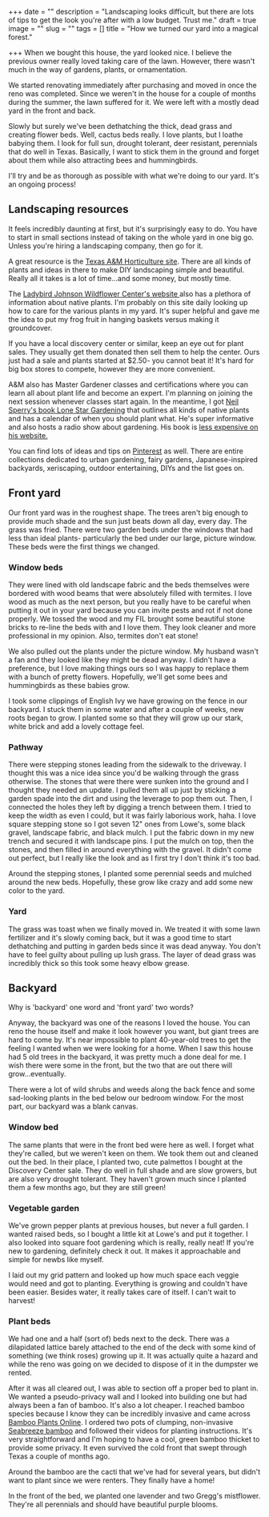 +++
date = ""
description = "Landscaping looks difficult, but there are lots of tips to get the look you're after with a low budget. Trust me."
draft = true
image = ""
slug = ""
tags = []
title = "How we turned our yard into a magical forest."

+++
When we bought this house, the yard looked nice. I believe the previous owner really loved taking care of the lawn. However, there wasn't much in the way of gardens, plants, or ornamentation.

We started renovating immediately after purchasing and moved in once the reno was completed. Since we weren't in the house for a couple of months during the summer, the lawn suffered for it. We were left with a mostly dead yard in the front and back.

Slowly but surely we've been dethatching the thick, dead grass and creating flower beds. Well, cactus beds really. I love plants, but I loathe babying them. I look for full sun, drought tolerant, deer resistant, perennials that do well in Texas. Basically, I want to stick them in the ground and forget about them while also attracting bees and hummingbirds.

I'll try and be as thorough as possible with what we're doing to our yard. It's an ongoing process!

## Landscaping resources

It feels incredibly daunting at first, but it's surprisingly easy to do. You have to start in small sections instead of taking on the whole yard in one big go. Unless you're hiring a landscaping company, then go for it.

A great resource is the [Texas A&M Horticulture site](https://aggie-horticulture.tamu.edu/). There are all kinds of plants and ideas in there to make DIY landscaping simple and beautiful. Really all it takes is a lot of time...and some money, but mostly time.

The [Ladybird Johnson Wildflower Center's website ](https://www.wildflower.org/plants-main)also has a plethora of information about native plants. I'm probably on this site daily looking up how to care for the various plants in my yard. It's super helpful and gave me the idea to put my frog fruit in hanging baskets versus making it groundcover.

If you have a local discovery center or similar, keep an eye out for plant sales. They usually get them donated then sell them to help the center. Ours just had a sale and plants started at $2.50- you cannot beat it! It's hard for big box stores to compete, however they are more convenient.

A&M also has Master Gardener classes and certifications where you can learn all about plant life and become an expert. I'm planning on joining the next session whenever classes start again. In the meantime, I got [Neil Sperry's book Lone Star Gardening](https://www.amazon.com/gp/product/0991620704/ref=as_li_qf_asin_il_tl?ie=UTF8&tag=codybear0e-20&creative=9325&linkCode=as2&creativeASIN=0991620704&linkId=74f76ac6c171a16d6200b8a0ce2c284e) that outlines all kinds of native plants and has a calendar of when you should plant what. He's super informative and also hosts a radio show about gardening. His book is [less expensive on his website.](https://neilsperry.com/store/5th-printing-of-neil-sperrys-lone-star-gardening/)

You can find lots of ideas and tips on [Pinterest](https://www.pinterest.com/) as well. There are entire collections dedicated to urban gardening, fairy gardens, Japanese-inspired backyards, xeriscaping, outdoor entertaining, DIYs and the list goes on.

## Front yard

Our front yard was in the roughest shape. The trees aren't big enough to provide much shade and the sun just beats down all day, every day. The grass was fried. There were two garden beds under the windows that had less than ideal plants- particularly the bed under our large, picture window. These beds were the first things we changed.

### Window beds

They were lined with old landscape fabric and the beds themselves were bordered with wood beams that were absolutely filled with termites. I love wood as much as the next person, but you really have to be careful when putting it out in your yard because you can invite pests and rot if not done properly. We tossed the wood and my FIL brought some beautiful stone bricks to re-line the beds with and I love them. They look cleaner and more professional in my opinion. Also, termites don't eat stone!

We also pulled out the plants under the picture window. My husband wasn't a fan and they looked like they might be dead anyway. I didn't have a preference, but I love making things ours so I was happy to replace them with a bunch of pretty flowers. Hopefully, we'll get some bees and hummingbirds as these babies grow.

I took some clippings of English Ivy we have growing on the fence in our backyard. I stuck them in some water and after a couple of weeks, new roots began to grow. I planted some so that they will grow up our stark, white brick and add a lovely cottage feel.

### Pathway

There were stepping stones leading from the sidewalk to the driveway. I thought this was a nice idea since you'd be walking through the grass otherwise. The stones that were there were sunken into the ground and I thought they needed an update. I pulled them all up just by sticking a garden spade into the dirt and using the leverage to pop them out. Then, I connected the holes they left by digging a trench between them. I tried to keep the width as even I could, but it was fairly laborious work, haha. I love square stepping stone so I got seven 12" ones from Lowe's, some black gravel, landscape fabric, and black mulch. I put the fabric down in my new trench and secured it with landscape pins. I put the mulch on top, then the stones, and then filled in around everything with the gravel. It didn't come out perfect, but I really like the look and as I first try I don't think it's too bad.

Around the stepping stones, I planted some perennial seeds and mulched around the new beds. Hopefully, these grow like crazy and add some new color to the yard.

### Yard

The grass was toast when we finally moved in. We treated it with some lawn fertilizer and it's slowly coming back, but it was a good time to start dethatching and putting in garden beds since it was dead anyway. You don't have to feel guilty about pulling up lush grass. The layer of dead grass was incredibly thick so this took some heavy elbow grease.

## Backyard

Why is 'backyard' one word and 'front yard' two words?

Anyway, the backyard was one of the reasons I loved the house. You can reno the house itself and make it look however you want, but giant trees are hard to come by. It's near impossible to plant 40-year-old trees to get the feeling I wanted when we were looking for a home. When I saw this house had 5 old trees in the backyard, it was pretty much a done deal for me. I wish there were some in the front, but the two that are out there will grow...eventually.

There were a lot of wild shrubs and weeds along the back fence and some sad-looking plants in the bed below our bedroom window. For the most part, our backyard was a blank canvas.

### Window bed

The same plants that were in the front bed were here as well. I forget what they're called, but we weren't keen on them. We took them out and cleaned out the bed. In their place, I planted two, cute palmettos I bought at the Discovery Center sale. They do well in full shade and are slow growers, but are also very drought tolerant. They haven't grown much since I planted them a few months ago, but they are still green!

### Vegetable garden

We've grown pepper plants at previous houses, but never a full garden. I wanted raised beds, so I bought a little kit at Lowe's and put it together. I also looked into square foot gardening which is really, really neat! If you're new to gardening, definitely check it out. It makes it approachable and simple for newbs like myself.

I laid out my grid pattern and looked up how much space each veggie would need and got to planting. Everything is growing and couldn't have been easier. Besides water, it really takes care of itself. I can't wait to harvest!

### Plant beds

We had one and a half (sort of) beds next to the deck. There was a dilapidated lattice barely attached to the end of the deck with some kind of something (we think roses) growing up it. It was actually quite a hazard and while the reno was going on we decided to dispose of it in the dumpster we rented.

After it was all cleared out, I was able to section off a proper bed to plant in. We wanted a pseudo-privacy wall and I looked into building one but had always been a fan of bamboo. It's also a lot cheaper. I reached bamboo species because I know they can be incredibly invasive and came across [Bamboo Plants Online](https://bambooplantsonline.com/). I ordered two pots of clumping, non-invasive [Seabreeze bamboo](https://bambooplantsonline.com/products/seabreeze) and followed their videos for planting instructions. It's very straightforward and I'm hoping to have a cool, green bamboo thicket to provide some privacy. It even survived the cold front that swept through Texas a couple of months ago.

Around the bamboo are the cacti that we've had for several years, but didn't want to plant since we were renters. They finally have a home!

In the front of the bed, we planted one lavender and two Gregg's mistflower. They're all perennials and should have beautiful purple blooms.